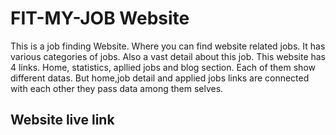 
# FIT-MY-JOB Website

This is a job finding Website. Where you can find 
website related jobs. It has various categories of
jobs. Also a vast detail about this job. This website has 4 links. Home, statistics, apllied jobs and blog section. Each of them show different datas. But home,job detail and applied jobs links are connected with each other they pass data among them selves.


## Website live link


